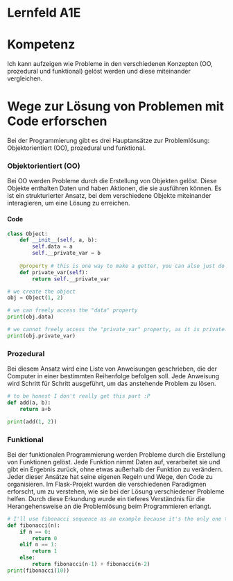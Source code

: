 # Lernfeld A1E

# Kompetenz
Ich kann aufzeigen wie Probleme in den verschiedenen Konzepten (OO, prozedural und funktional) gelöst werden und diese miteinander vergleichen.

# Wege zur Lösung von Problemen mit Code erforschen
Bei der Programmierung gibt es drei Hauptansätze zur Problemlösung: Objektorientiert (OO), prozedural und funktional.

### Objektorientiert (OO)
Bei OO werden Probleme durch die Erstellung von Objekten gelöst. Diese Objekte enthalten Daten und haben Aktionen, die sie ausführen können. Es ist ein strukturierter Ansatz, bei dem verschiedene Objekte miteinander interagieren, um eine Lösung zu erreichen.

#### Code
```python
class Object:
    def __init__(self, a, b):
        self.data = a
        self.__private_var = b
        
    @property # this is one way to make a getter, you can also just do it without annotations
    def private_var(self):
        return self.__private_var

# we create the object
obj = Object(1, 2)

# we can freely access the "data" property
print(obj.data)

# we cannot freely access the "private_var" property, as it is private. Since we have an annotation and a getter, we are now able to call it like a regular variable.
print(obj.private_var)
```

### Prozedural
Bei diesem Ansatz wird eine Liste von Anweisungen geschrieben, die der Computer in einer bestimmten Reihenfolge befolgen soll. Jede Anweisung wird Schritt für Schritt ausgeführt, um das anstehende Problem zu lösen.

```python
# to be honest I don't really get this part :P
def add(a, b):
    return a+b

print(add(1, 2))
```
### Funktional
Bei der funktionalen Programmierung werden Probleme durch die Erstellung von Funktionen gelöst. Jede Funktion nimmt Daten auf, verarbeitet sie und gibt ein Ergebnis zurück, ohne etwas außerhalb der Funktion zu verändern.
Jeder dieser Ansätze hat seine eigenen Regeln und Wege, den Code zu organisieren. Im Flask-Projekt wurden die verschiedenen Paradigmen erforscht, um zu verstehen, wie sie bei der Lösung verschiedener Probleme helfen. Durch diese Erkundung wurde ein tieferes Verständnis für die Herangehensweise an die Problemlösung beim Programmieren erlangt.
```python
# I'll use fibonacci sequence as an example because it's the only one that comes to mind right now
def fibonacci(n):
    if n == 0:
        return 0
    elif n == 1:
        return 1
    else:
        return fibonacci(n-1) + fibonacci(n-2)
print(fibonacci(10))
```


